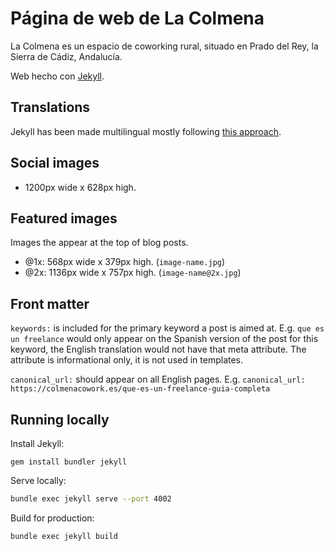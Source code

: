 # Página de web de La Colmena

La Colmena es un espacio de coworking rural, situado en Prado del Rey, la Sierra de Cádiz, Andalucía.

Web hecho con [Jekyll](https://jekyllrb.com/).

## Translations

Jekyll has been made multilingual mostly following [this approach](https://sylvaindurand.org/making-jekyll-multilingual/).

## Social images

- 1200px wide x 628px high.

## Featured images

Images the appear at the top of blog posts.

- @1x: 568px wide x 379px high. (`image-name.jpg`)
- @2x: 1136px wide x 757px high. (`image-name@2x.jpg`)

## Front matter

`keywords:` is included for the primary keyword a post is aimed at. E.g. `que es un freelance` would only appear on the Spanish version of the post for this keyword, the English translation would not have that meta attribute. The attribute is informational only, it is not used in templates.

`canonical_url:` should appear on all English pages. E.g. `canonical_url: https://colmenacowork.es/que-es-un-freelance-guia-completa`

## Running locally

Install Jekyll:

```
gem install bundler jekyll
```

Serve locally:

```bash
bundle exec jekyll serve --port 4002
```

Build for production:

```bash
bundle exec jekyll build
```
